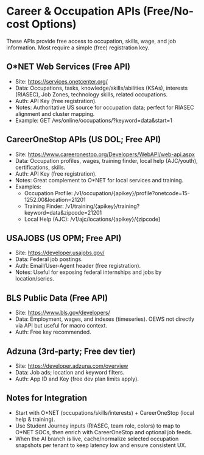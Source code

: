 # Career & Occupation APIs (Free/No-cost Options)

These APIs provide free access to occupation, skills, wage, and job information. Most require a simple (free) registration key.

## O*NET Web Services (Free API)
- Site: https://services.onetcenter.org/
- Data: Occupations, tasks, knowledge/skills/abilities (KSAs), interests (RIASEC), Job Zones, technology skills, related occupations.
- Auth: API Key (free registration).
- Notes: Authoritative US source for occupation data; perfect for RIASEC alignment and cluster mapping.
- Example: GET /ws/online/occupations/?keyword=data&start=1

## CareerOneStop APIs (US DOL; Free API)
- Site: https://www.careeronestop.org/Developers/WebAPI/web-api.aspx
- Data: Occupation profiles, wages, training finder, local help (AJC/youth), certifications, skills.
- Auth: API Key (free registration).
- Notes: Great complement to O*NET for local services and training.
- Examples:
  - Occupation Profile: /v1/occupation/{apikey}/profile?onetcode=15-1252.00&location=21201
  - Training Finder: /v1/training/{apikey}/training?keyword=data&zipcode=21201
  - Local Help (AJC): /v1/ajc/locations/{apikey}/{zipcode}

## USAJOBS (US OPM; Free API)
- Site: https://developer.usajobs.gov/
- Data: Federal job postings.
- Auth: Email/User-Agent header (free registration).
- Notes: Useful for exposing federal internships and jobs by location/series.

## BLS Public Data (Free API)
- Site: https://www.bls.gov/developers/
- Data: Employment, wages, and indexes (timeseries). OEWS not directly via API but useful for macro context.
- Auth: Free key recommended.

## Adzuna (3rd-party; Free dev tier)
- Site: https://developer.adzuna.com/overview
- Data: Job ads; location and keyword filters.
- Auth: App ID and Key (free dev plan limits apply).

## Notes for Integration
- Start with O*NET (occupations/skills/interests) + CareerOneStop (local help & training).
- Use Student Journey inputs (RIASEC, team role, colors) to map to O*NET SOCs, then enrich with CareerOneStop and optional job feeds.
- When the AI branch is live, cache/normalize selected occupation snapshots per tenant to keep latency low and ensure consistent UX.

